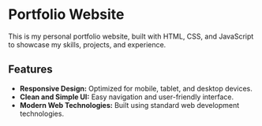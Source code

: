 # Portfolio Website

This is my personal portfolio website, built with HTML, CSS, and JavaScript to showcase my skills, projects, and experience.

## Features

- **Responsive Design:** Optimized for mobile, tablet, and desktop devices.
- **Clean and Simple UI:** Easy navigation and user-friendly interface.
- **Modern Web Technologies:** Built using standard web development technologies.
